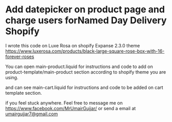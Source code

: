 # Add datepicker on product page and charge users forNamed Day Delivery Shopify
I wrote this code on Luxe Rosa on shopify Expanse 2.3.0 theme
https://www.luxerosa.com/products/black-large-square-rose-box-with-16-forever-roses


You can open main-product.liquid for instructions and code to add on product-template/main-product section according to shopify theme you are using.

and can see main-cart.liquid for instructions and code to be added on cart template section.


if you feel stuck anywhere. Feel free to message me on https://www.facebook.com/MrUmairGujjar/ or send a email at umairgujjar7@gmail.com
